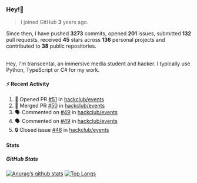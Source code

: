 ### Hey!👋
<!-- [![Banner](banner.png)](https://dillonb07.is-a.dev) -->


> I joined GitHub **3** years ago.

Since then, I have pushed **3273** commits, opened **201** issues, submitted **132** pull requests, received **45** stars across **136** personal projects and contributed to **38** public repositories.

<br>
Hey, I'm transcental, an immersive media student and hacker. I typically use Python, TypeScript or C# for my work.

<br>

#### :zap: Recent Activity

<!--START_SECTION:activity-->
1. 💪 Opened PR [#51](https://github.com/hackclub/events/pull/51) in [hackclub/events](https://github.com/hackclub/events)
2. 🎉 Merged PR [#50](https://github.com/hackclub/events/pull/50) in [hackclub/events](https://github.com/hackclub/events)
3. 🗣 Commented on [#49](https://github.com/hackclub/events/pull/49#issuecomment-2486629034) in [hackclub/events](https://github.com/hackclub/events)
4. 🗣 Commented on [#49](https://github.com/hackclub/events/pull/49#issuecomment-2486620062) in [hackclub/events](https://github.com/hackclub/events)
5. 🔒 Closed issue [#48](https://github.com/hackclub/events/issues/48) in [hackclub/events](https://github.com/hackclub/events)
<!--END_SECTION:activity-->

#### Stats

##### GitHub Stats
[![Anurag’s github stats](https://github-readme-stats.vercel.app/api?username=transcental&show_icons=true&theme=radical)](https://github.com/transcental)
[![Top Langs](https://github-readme-stats.vercel.app/api/top-langs/?username=transcental&layout=compact&theme=radical)](https://github.com/transcental)
